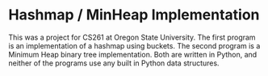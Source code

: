 # Hashmap / MinHeap Implementation

This was a project for CS261 at Oregon State University.
The first program is an implementation of a hashmap using buckets.
The second program is a Minimum Heap binary tree implementation.
Both are written in Python, and neither of the programs use any built in Python data structures.